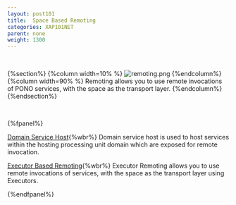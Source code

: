 ```yaml
---
layout: post101
title:  Space Based Remoting
categories: XAP101NET
parent: none
weight: 1300
---
```


<br>

{%section%}
{%column width=10% %}
![remoting.png](/attachment_files/subject/remoting.png)
{%endcolumn%}
{%column width=90% %}
Remoting allows you to use remote invocations of PONO services, with the space as the transport layer.
{%endcolumn%}
{%endsection%}

<br>

{%fpanel%}

[Domain Service Host](./domain-service-host.html){%wbr%}
Domain service host is used to host services within the hosting processing unit domain which are exposed for remote invocation.

[Executor Based Remoting](./executor-based-remoting.html){%wbr%}
Executor Remoting allows you to use remote invocations of services, with the space as the transport layer using Executors.

{%endfpanel%}
